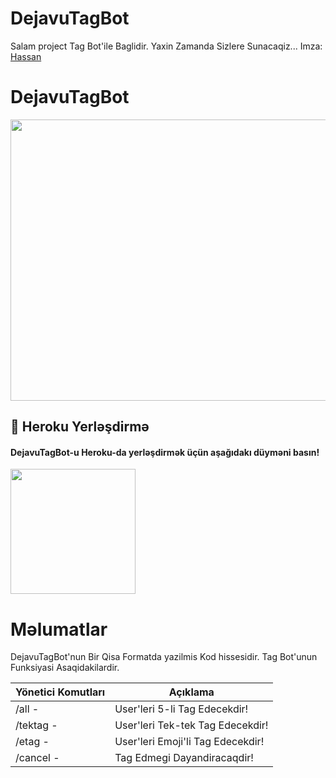 # DejavuTagBot
Salam project Tag Bot'ile Baglidir.
Yaxin Zamanda Sizlere Sunacaqiz... Imza: [Hassan](https://t.me/ThrHassan)

# DejavuTagBot
<img src="https://te.legra.ph/file/50771de1bcd2e67af5ae4.jpg" width="550" height="450">
</p>

## 🚀 Heroku Yerləşdirmə

<h4>DejavuTagBot-u Heroku-da yerləşdirmək üçün aşağıdakı düyməni basın!</h4>    
<a href="https://heroku.com/deploy/"><img src="https://img.shields.io/badge/Deploy%20To%20Heroku-blueviolet?style=https://github.com/DegGixM/DejavuTagBot=heroku" width="200""/></a>

 # Məlumatlar
   
  DejavuTagBot'nun Bir Qisa Formatda yazilmis Kod hissesidir.
  Tag Bot'unun Funksiyasi Asaqidakilardir.
  
   | Yönetici Komutları | Açıklama |
   |--------------------|----------------------------------|
   | /all - <sebeb> | User'leri 5-li Tag Edecekdir! |
   | /tektag - <sebeb> | User'leri Tek-tek Tag Edecekdir! |
   | /etag - <sebeb> | User'leri Emoji'li Tag Edecekdir! |
   | /cancel - <sebeb> |  Tag Edmegi Dayandiracaqdir! |
